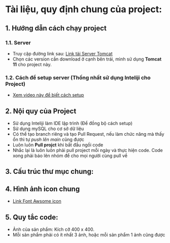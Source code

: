 # Tài liệu, quy định chung của project:
## 1. Hướng dẫn cách chạy project
### 1.1. Server
* Truy cập đường link sau: [Link tải Server Tomcat](https://tomcat.apache.org/index.html)
* Chọn các version cần download ở cạnh bên trái, mình sử dụng **Tomcat 11** cho project này.
### 1.2. Cách để setup server (Thống nhất sử dụng Inteliji cho Project)
* [Xem video này để biết cách setup](https://www.youtube.com/watch?v=dTo8gFu90jI&t=91s)

## 2. Nội quy của Project
* Sử dụng Inteliji làm IDE lập trình (Để đồng bộ cách setup)
* Sử dụng mySQL cho cơ sở dữ liệu
* Có thể tạo branch riêng và tạo Pull Request, nếu làm chức năng mà thấy ổn thì tự *push lên main* cũng được
* Luôn luôn **Pull projct** khi bắt đầu ngồi code
* Nhắc lại là luôn luôn phải pull project mỗi ngày và thực hiện code. Code xong phải báo lên nhóm để cho mọi người cùng pull về

## 3. Cấu trúc thư mục chung:

## 4. Hình ảnh icon chung
* [Link Font Awsome icon](https://fontawesome.com/icons)

## 5. Quy tắc code:
* Ảnh của sản phẩm: Kích cỡ 400 x 400.
* Mỗi sản phẩm phải có ít nhất 3 ảnh, hoặc mỗi sản phẩm 1 ảnh cũng được

